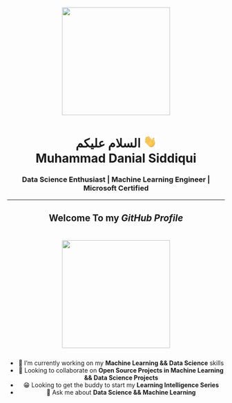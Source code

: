  <br/><br/>
 <h1 align="center"><img src="https://octodex.github.com/images/spidertocat.png" width="250px" height="250px"></h1>
 <div  align="center">
<h1 align="center">السلام عليكم <img src="https://raw.githubusercontent.com/ABSphreak/ABSphreak/master/gifs/Hi.gif" width="30px"><br> Muhammad Danial Siddiqui <br></h1>  
<h3 align="center"> Data Science Enthusiast | Machine Learning Engineer | Microsoft Certified </h3>
 <hr>
    <h2 align="center">Welcome To my <i><b> GitHub Profile </b></i></h2>
</div>

<div  align="center">
    <h1 align="center"><img src="https://octodex.github.com/images/gangnamtocat.png" width="250px" height="250px"></h1>

- 🔭 I’m currently working on my **Machine Learning && Data Science** skills
- 👯 Looking to collaborate on **Open Source Projects in Machine Learning && Data Science Projects**
- 😁  Looking to get the buddy to start my **Learning Intelligence Series**
- 💬 Ask me about **Data Science && Machine Learning**
</div>
